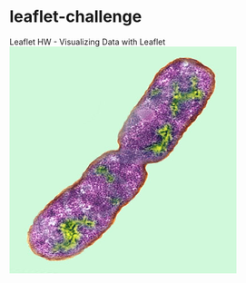 # leaflet-challenge
Leaflet HW - Visualizing Data with Leaflet
![image of HW](https://github.com/BPayne-216/Plot.ly-Homework/blob/main/Images/bacteria.jpg)
